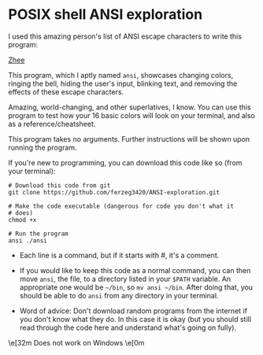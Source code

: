 # POSIX shell ANSI exploration

I used this amazing person's list of ANSI escape characters to write
this program:

[Zhee](https://gist.github.com/zchee/ea41b5c598b43006d029c8990377aa90)

This program, which I aptly named `ansi`, showcases changing colors,
ringing the bell, hiding the user's input, blinking text, and
removing the effects of these escape characters.

Amazing, world-changing, and other superlatives, I know.  You can
use this program to test how your 16 basic colors will look on your
terminal, and also as a reference/cheatsheet.

This program takes no arguments. Further instructions will be
shown upon running the program.

If you're new to programming, you can download this code like
so (from your terminal):

```
# Download this code from git
git clone https://github.com/ferzeg3420/ANSI-exploration.git

# Make the code executable (dangerous for code you don't what it
# does)
chmod +x

# Run the program
ansi ./ansi 
```

- Each line is a command, but if it starts with #, it's a comment.

- If you would like to keep this code as a normal command, you can
then move `ansi`, the file, to a directory listed in your `$PATH`
variable. An appropriate one would be `~/bin`, so `mv ansi ~/bin`.
After doing that, you should be able to do `ansi` from any 
directory in your terminal.

- Word of advice: Don't download random programs from the
internet if you don't know what they do. In this case it
is okay (but you should still read through the code here
and understand what's going on fully).

\e[32m Does not work on Windows \e[0m
